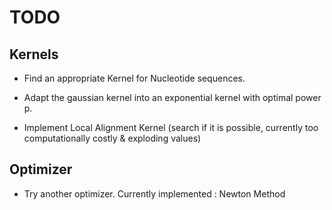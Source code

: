 # TODO 

## Kernels 

- Find an appropriate Kernel for Nucleotide sequences.

- Adapt the gaussian kernel into an exponential kernel with optimal power p.

- Implement Local Alignment Kernel (search if it is possible, currently too computationally costly & exploding values)

## Optimizer

- Try another optimizer. Currently implemented : Newton Method
